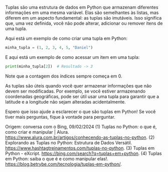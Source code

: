 Tuplas são uma estrutura de dados em Python que armazenam diferentes informações em uma mesma variável. Elas são semelhantes às listas, mas diferem em um aspecto fundamental: as tuplas são imutáveis. Isso significa que, uma vez definida, você não pode alterar, adicionar ou remover itens de uma tupla.

Aqui está um exemplo de como criar uma tupla em Python:

```python
minha_tupla = (1, 2, 3, 4, 5, "Daniel")
```

E aqui está um exemplo de como acessar um item em uma tupla:

```python
print(minha_tupla[2])  # Resultado -> 3
```

Note que a contagem dos índices sempre começa em 0.

As tuplas são úteis quando você quer armazenar informações que não devem ser modificadas. Por exemplo, se você estiver armazenando coordenadas geográficas, pode ser útil usar uma tupla para garantir que a latitude e a longitude não sejam alteradas acidentalmente.

Espero que isso ajude a esclarecer o que são tuplas em Python! Se você tiver mais perguntas, fique à vontade para perguntar.

Origem: conversa com o Bing, 09/02/2024
(1) Tuplas no Python: o que é, como criar e manipular | Alura. https://www.alura.com.br/artigos/conhecendo-as-tuplas-no-python.
(2) Explorando as Tuplas no Python: Estrutura de Dados Versátil. https://www.hashtagtreinamentos.com/tuplas-no-python.
(3) Tuplas em Python - eXcript. https://bing.com/search?q=tuplas+em+python.
(4) Tuplas em Python: saiba o que é e como manipular elas!. https://blog.betrybe.com/tecnologia/tuplas-em-python/.